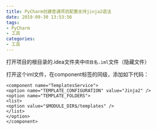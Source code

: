 ```yaml
---
title: PyCharm创建普通项目配置支持jinja2语法
date: 2019-09-30 13:53:56
tags:
- PyCharm
- 工具
categories:
- 工具
---
```


打开项目的根目录的.idea文件夹中`项目名.iml`文件（隐藏文件）

打开这个iml文件，在component标签的同级，添加如下代码：

<!-- more -->

```shell
<component name="TemplatesService">
<option name="TEMPLATE_CONFIGURATION" value="Jinja2" />
<option name="TEMPLATE_FOLDERS">
<list>
<option value="$MODULE_DIR$/templates" />
</list>
</option>
</component>
```
